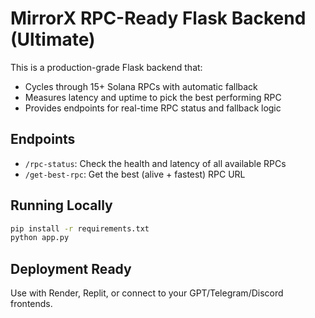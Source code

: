 # MirrorX RPC-Ready Flask Backend (Ultimate)

This is a production-grade Flask backend that:
- Cycles through 15+ Solana RPCs with automatic fallback
- Measures latency and uptime to pick the best performing RPC
- Provides endpoints for real-time RPC status and fallback logic

## Endpoints
- `/rpc-status`: Check the health and latency of all available RPCs
- `/get-best-rpc`: Get the best (alive + fastest) RPC URL

## Running Locally
```bash
pip install -r requirements.txt
python app.py
```

## Deployment Ready
Use with Render, Replit, or connect to your GPT/Telegram/Discord frontends.